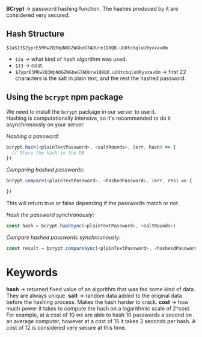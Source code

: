 __BCrypt__ → password hashing function. The hashes produced by it are considered very secured.

## Hash Structure
`$2a$13$ZyprE5MRw2Q3WpNOGZWGbeG7ADUre1Q8QO.uUUtcbqloU0yvzavOm`
- `$2a` → what kind of hash algorithm was used.
- `$13` → cost.
- `$ZyprE5MRw2Q3WpNOGZWGbeG7ADUre1Q8QO.uUUtcbqloU0yvzavOm` → first 22 characters is the salt in plain text, and the rest the hashed password.

## Using the `bcrypt` npm package
We need to install the `bcrypt` package in our server to use it.\
Hashing is computationally intensive, so it's recommended to do it asynchronously on your server.

_Hashing a password:_
```javascript
bcrypt.hash(<plainTextPassword>, <saltRounds>, (err, hash) => {
  // Store the hash in the DB
})
```

_Comparing hashed passwords:_
```javascript
bcrypt.compare(<plainTextPassword>, <hashedPassword>, (err, res) => {

})
```
This will return true or false depending if the passwords match or not.

_Hash the password synchronously:_
```javascript
const hash = bcrypt.hashSync(<plainTextPassword>, <saltRounds>)
```

_Compare hashed passwords synchrounously:_
```javascript
const result = bcrypt.compareSync(<plainTextPassword>, <hashesdPassword>)
```

# Keywords
__hash__ → returned fixed value of an algorithm that was fed some kind of data. They are always unique.
__salt__ → random data added to the original data before the hashing process. Makes the hash harder to crack.
__cost__ → how much power it takes to compute the hash on a logarithmic scale of 2^cost. For example, at a cost of 10 we are able to hash 10 passwords a second on an average computer, however at a cost of 15 it takes 3 seconds per hash. A cost of 12 is considered very secure at this time.